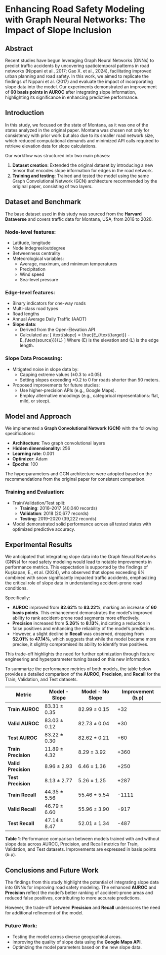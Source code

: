 # Enhancing Road Safety Modeling with Graph Neural Networks: The Impact of Slope Inclusion

## Abstract
Recent studies have begun leveraging Graph Neural Networks (GNNs) to predict traffic accidents by uncovering spatiotemporal patterns in road networks (Nippani et al., 2017; Gao X. et al., 2024), facilitating improved urban planning and road safety. In this work, we aimed to replicate the findings of Nippani et al. (2017) and evaluate the impact of incorporating slope data into the model. Our experiments demonstrated an improvement of **60 basis points in AUROC** after integrating slope information, highlighting its significance in enhancing predictive performance.

## Introduction
In this study, we focused on the state of Montana, as it was one of the states analyzed in the original paper. Montana was chosen not only for consistency with prior work but also due to its smaller road network size, which reduced computational demands and minimized API calls required to retrieve elevation data for slope calculations.

Our workflow was structured into two main phases:
1. **Dataset creation**: Extended the original dataset by introducing a new tensor that encodes slope information for edges in the road network.
2. **Training and testing**: Trained and tested the model using the same Graph Convolutional Network (GCN) architecture recommended by the original paper, consisting of two layers.

## Dataset and Benchmark
The base dataset used in this study was sourced from the **Harvard Dataverse** and covers traffic data for Montana, USA, from 2016 to 2020.

### Node-level features:
- Latitude, longitude
- Node indegree/outdegree
- Betweenness centrality
- Meteorological variables:
  - Average, maximum, and minimum temperatures
  - Precipitation
  - Wind speed
  - Sea-level pressure

### Edge-level features:
- Binary indicators for one-way roads
- Multi-class road types
- Road lengths
- Annual Average Daily Traffic (AADT)
- **Slope data**:
  - Derived from the Open-Elevation API
  - Calculated as:
    \[
    \text{slope} = \frac{E_{\text{target}} - E_{\text{source}}}{L}
    \]
    Where \(E\) is the elevation and \(L\) is the edge length.

### Slope Data Processing:
- Mitigated noise in slope data by:
  - Capping extreme values (±0.3 to ±0.05).
  - Setting slopes exceeding ±0.2 to 0 for roads shorter than 50 meters.
- Proposed improvements for future studies:
  - Use higher-precision APIs (e.g., Google Maps).
  - Employ alternative encodings (e.g., categorical representations: flat, mild, or steep).

## Model and Approach
We implemented a **Graph Convolutional Network (GCN)** with the following specifications:
- **Architecture**: Two graph convolutional layers
- **Hidden dimensionality**: 256
- **Learning rate**: 0.001
- **Optimizer**: Adam
- **Epochs**: 100

The hyperparameters and GCN architecture were adopted based on the recommendations from the original paper for consistent comparison.

### Training and Evaluation:
- Train/Validation/Test split:
  - **Training**: 2016–2017 (40,040 records)
  - **Validation**: 2018 (20,677 records)
  - **Testing**: 2019–2020 (39,222 records)
- Model demonstrated solid performance across all tested states with optimized predictive accuracy.

## Experimental Results

We anticipated that integrating slope data into the Graph Neural Networks (GNNs) for road safety modeling would lead to notable improvements in performance metrics. This expectation is supported by the findings of Kuşkapan, E., et al. (2024), who observed that slopes exceeding 6% combined with snow significantly impacted traffic accidents, emphasizing the critical role of slope data in understanding accident-prone road conditions.

Specifically:
- **AUROC** improved from **82.62%** to **83.22%**, marking an increase of **60 basis points**. This enhancement demonstrates the model’s improved ability to rank accident-prone road segments more effectively.
- **Precision** increased from **5.26%** to **8.13%**, indicating a reduction in false positives and enhancing the reliability of the model’s predictions.
- However, a slight decline in **Recall** was observed, dropping from **52.01%** to **47.14%**, which suggests that while the model became more precise, it slightly compromised its ability to identify true positives.

This trade-off highlights the need for further optimization through feature engineering and hyperparameter tuning based on this new information.

To summarize the performance metrics of both models, the table below provides a detailed comparison of the **AUROC**, **Precision**, and **Recall** for the Train, Validation, and Test datasets.

| **Metric**       | **Model - Slope**  | **Model - No Slope** | **Improvement (b.p)** |
|-------------------|--------------------|-----------------------|------------------------|
| **Train AUROC**   | 83.31 ± 0.35       | 82.99 ± 0.15          | +32                   |
| **Valid AUROC**   | 83.03 ± 0.12       | 82.73 ± 0.04          | +30                   |
| **Test AUROC**    | 83.22 ± 0.30       | 82.62 ± 0.21          | +60                   |
| **Train Precision** | 11.89 ± 4.32     | 8.29 ± 3.92           | +360                  |
| **Valid Precision** | 8.96 ± 2.93      | 6.46 ± 1.36           | +250                  |
| **Test Precision**  | 8.13 ± 2.77      | 5.26 ± 1.25           | +287                  |
| **Train Recall**  | 44.35 ± 5.56       | 55.46 ± 5.54          | -1111                 |
| **Valid Recall**  | 46.79 ± 6.60       | 55.96 ± 3.90          | -917                  |
| **Test Recall**   | 47.14 ± 8.47       | 52.01 ± 1.34          | -487                  |

**Table 1**: Performance comparison between models trained with and without slope data across AUROC, Precision, and Recall metrics for Train, Validation, and Test datasets. Improvements are expressed in basis points (b.p).

## Conclusions and Future Work

The findings from this study highlight the potential of integrating slope data into GNNs for improving road safety modeling. The enhanced **AUROC** and **Precision** reflect the model’s better ranking of accident-prone areas and reduced false positives, contributing to more accurate predictions. 

However, the trade-off between **Precision** and **Recall** underscores the need for additional refinement of the model. 

### Future Work:
- Testing the model across diverse geographical areas.
- Improving the quality of slope data using the **Google Maps API**.
- Optimizing the model parameters based on the new slope data.
